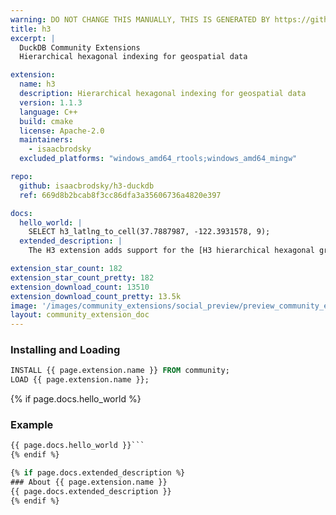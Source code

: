 ```yaml
---
warning: DO NOT CHANGE THIS MANUALLY, THIS IS GENERATED BY https://github/duckdb/community-extensions repository, check README there
title: h3
excerpt: |
  DuckDB Community Extensions
  Hierarchical hexagonal indexing for geospatial data

extension:
  name: h3
  description: Hierarchical hexagonal indexing for geospatial data
  version: 1.1.3
  language: C++
  build: cmake
  license: Apache-2.0
  maintainers:
    - isaacbrodsky
  excluded_platforms: "windows_amd64_rtools;windows_amd64_mingw"

repo:
  github: isaacbrodsky/h3-duckdb
  ref: 669d8b2bcab8f3cc86dfa3a35606736a4820e397

docs:
  hello_world: |
    SELECT h3_latlng_to_cell(37.7887987, -122.3931578, 9);
  extended_description: |
    The H3 extension adds support for the [H3 hierarchical hexagonal grid system](https://h3geo.org/).

extension_star_count: 182
extension_star_count_pretty: 182
extension_download_count: 13510
extension_download_count_pretty: 13.5k
image: '/images/community_extensions/social_preview/preview_community_extension_h3.png'
layout: community_extension_doc
---
```


### Installing and Loading
```sql
INSTALL {{ page.extension.name }} FROM community;
LOAD {{ page.extension.name }};
```

{% if page.docs.hello_world %}
### Example
```sql
{{ page.docs.hello_world }}```
{% endif %}

{% if page.docs.extended_description %}
### About {{ page.extension.name }}
{{ page.docs.extended_description }}
{% endif %}


